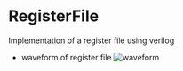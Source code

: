 # RegisterFile
Implementation of a register file using verilog

- waveform of register file
![waveform](https://github.com/ivzap/RegisterFile/assets/64557487/54d90c19-74a9-49e0-8c4e-6acc667aaa42)
